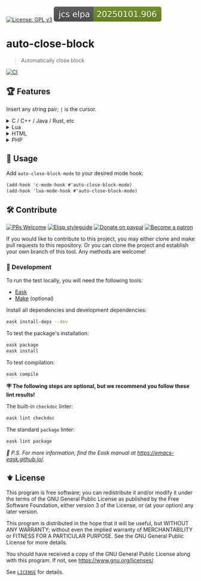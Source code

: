 [![License: GPL v3](https://img.shields.io/badge/License-GPL%20v3-blue.svg)](https://www.gnu.org/licenses/gpl-3.0)
[![JCS-ELPA](https://raw.githubusercontent.com/jcs-emacs/badges/master/elpa/v/auto-close-block.svg)](https://jcs-emacs.github.io/jcs-elpa/#/auto-close-block)

# auto-close-block
> Automatically close block

[![CI](https://github.com/emacs-vs/auto-close-block/actions/workflows/test.yml/badge.svg)](https://github.com/emacs-vs/auto-close-block/actions/workflows/test.yml)

## 🏆 Features

Insert any string pair; `|` is the cursor.

<details>
<summary>C / C++ / Java / Rust, etc</summary>

```
Insert /*

/*|*/
```

</details>

<details>
<summary>Lua</summary>

```
Insert --[[

--[[|]]
```

</details>

<details>
<summary>HTML</summary>

```
Insert <!--

<!-- | -->
```

</details>

<details>
<summary>PHP</summary>

```
Insert <?php

<?php |?>
```

</details>

## 🔧 Usage

Add `auto-close-block-mode` to your desired mode hook:

```elisp
(add-hook 'c-mode-hook #'auto-close-block-mode)
(add-hook 'lua-mode-hook #'auto-close-block-mode)
```

## 🛠️ Contribute

[![PRs Welcome](https://img.shields.io/badge/PRs-welcome-brightgreen.svg)](http://makeapullrequest.com)
[![Elisp styleguide](https://img.shields.io/badge/elisp-style%20guide-purple)](https://github.com/bbatsov/emacs-lisp-style-guide)
[![Donate on paypal](https://img.shields.io/badge/paypal-donate-1?logo=paypal&color=blue)](https://www.paypal.me/jcs090218)
[![Become a patron](https://img.shields.io/badge/patreon-become%20a%20patron-orange.svg?logo=patreon)](https://www.patreon.com/jcs090218)

If you would like to contribute to this project, you may either
clone and make pull requests to this repository. Or you can
clone the project and establish your own branch of this tool.
Any methods are welcome!

### 🔬 Development

To run the test locally, you will need the following tools:

- [Eask](https://emacs-eask.github.io/)
- [Make](https://www.gnu.org/software/make/) (optional)

Install all dependencies and development dependencies:

```sh
eask install-deps --dev
```

To test the package's installation:

```sh
eask package
eask install
```

To test compilation:

```sh
eask compile
```

**🪧 The following steps are optional, but we recommend you follow these lint results!**

The built-in `checkdoc` linter:

```sh
eask lint checkdoc
```

The standard `package` linter:

```sh
eask lint package
```

*📝 P.S. For more information, find the Eask manual at https://emacs-eask.github.io/.*

## ⚜️ License

This program is free software; you can redistribute it and/or modify
it under the terms of the GNU General Public License as published by
the Free Software Foundation, either version 3 of the License, or
(at your option) any later version.

This program is distributed in the hope that it will be useful,
but WITHOUT ANY WARRANTY; without even the implied warranty of
MERCHANTABILITY or FITNESS FOR A PARTICULAR PURPOSE.  See the
GNU General Public License for more details.

You should have received a copy of the GNU General Public License
along with this program.  If not, see <https://www.gnu.org/licenses/>.

See [`LICENSE`](./LICENSE) for details.
